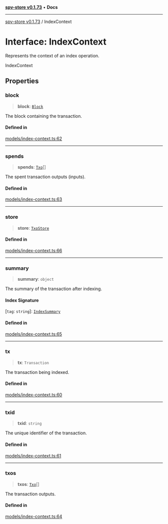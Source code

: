 [**spv-store v0.1.73**](../README.md) • **Docs**

***

[spv-store v0.1.73](../globals.md) / IndexContext

# Interface: IndexContext

Represents the context of an index operation.

 IndexContext

## Properties

### block

> **block**: [`Block`](../classes/Block.md)

The block containing the transaction.

#### Defined in

[models/index-context.ts:62](https://github.com/bitcoin-sv/spv-store/blob/9735342843cd2ea4b04983988f1fa98b59c98947/src/models/index-context.ts#L62)

***

### spends

> **spends**: [`Txo`](../classes/Txo.md)[]

The spent transaction outputs (inputs).

#### Defined in

[models/index-context.ts:63](https://github.com/bitcoin-sv/spv-store/blob/9735342843cd2ea4b04983988f1fa98b59c98947/src/models/index-context.ts#L63)

***

### store

> **store**: [`TxoStore`](../classes/TxoStore.md)

#### Defined in

[models/index-context.ts:66](https://github.com/bitcoin-sv/spv-store/blob/9735342843cd2ea4b04983988f1fa98b59c98947/src/models/index-context.ts#L66)

***

### summary

> **summary**: `object`

The summary of the transaction after indexing.

#### Index Signature

 \[`tag`: `string`\]: [`IndexSummary`](../type-aliases/IndexSummary.md)

#### Defined in

[models/index-context.ts:65](https://github.com/bitcoin-sv/spv-store/blob/9735342843cd2ea4b04983988f1fa98b59c98947/src/models/index-context.ts#L65)

***

### tx

> **tx**: `Transaction`

The transaction being indexed.

#### Defined in

[models/index-context.ts:60](https://github.com/bitcoin-sv/spv-store/blob/9735342843cd2ea4b04983988f1fa98b59c98947/src/models/index-context.ts#L60)

***

### txid

> **txid**: `string`

The unique identifier of the transaction.

#### Defined in

[models/index-context.ts:61](https://github.com/bitcoin-sv/spv-store/blob/9735342843cd2ea4b04983988f1fa98b59c98947/src/models/index-context.ts#L61)

***

### txos

> **txos**: [`Txo`](../classes/Txo.md)[]

The transaction outputs.

#### Defined in

[models/index-context.ts:64](https://github.com/bitcoin-sv/spv-store/blob/9735342843cd2ea4b04983988f1fa98b59c98947/src/models/index-context.ts#L64)
